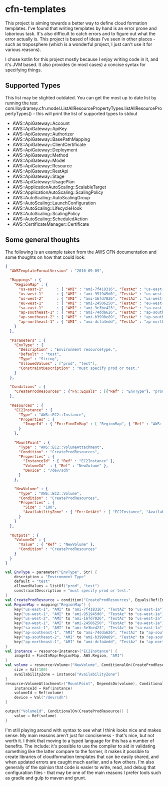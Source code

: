 # cfn-templates
This project is aiming towards a better way to define cloud formation templates. I've found that
writing templates by hand is an error prone and laborious task. It's also difficult to catch errors
and to figure out what the error actually is. This project is based of ideas I've seen in other places - 
such as troposphere (which is a wonderful project, I just can't use it for various reasons).

I chose kotlin for this project mostly because I enjoy writing code in it, and it's JVM based. It also 
provides (in most cases) a concise syntax for specifying things.

## Supported Types

This list may be slighted outdated. You can get the most up to date list by running the test
 com.lloydramey.cfn.model.ListAllResourcePropertyTypes.listAllResourcePropertyTypes() - this will print the list of supported types to stdout
 
- AWS::ApiGateway::Account
- AWS::ApiGateway::ApiKey
- AWS::ApiGateway::Authorizer
- AWS::ApiGateway::BasePathMapping
- AWS::ApiGateway::ClientCertificate
- AWS::ApiGateway::Deployment
- AWS::ApiGateway::Method
- AWS::ApiGateway::Model
- AWS::ApiGateway::Resource
- AWS::ApiGateway::RestApi
- AWS::ApiGateway::Stage
- AWS::ApiGateway::UsagePlan
- AWS::ApplicationAutoScaling::ScalableTarget
- AWS::ApplicationAutoScaling::ScalingPolicy
- AWS::AutoScaling::AutoScalingGroup
- AWS::AutoScaling::LaunchConfiguration
- AWS::AutoScaling::LifecycleHook
- AWS::AutoScaling::ScalingPolicy
- AWS::AutoScaling::ScheduledAction
- AWS::CertificateManager::Certificate


## Some general thoughts

The following is an example taken from the AWS CFN documentation and some thoughts on how that could look:

```json
{
  "AWSTemplateFormatVersion" : "2010-09-09",

  "Mappings" : {
    "RegionMap" : {
      "us-east-1"      : { "AMI" : "ami-7f418316", "TestAz" : "us-east-1a" },
      "us-west-1"      : { "AMI" : "ami-951945d0", "TestAz" : "us-west-1a" },
      "us-west-2"      : { "AMI" : "ami-16fd7026", "TestAz" : "us-west-2a" },
      "eu-west-1"      : { "AMI" : "ami-24506250", "TestAz" : "eu-west-1a" },
      "sa-east-1"      : { "AMI" : "ami-3e3be423", "TestAz" : "sa-east-1a" },
      "ap-southeast-1" : { "AMI" : "ami-74dda626", "TestAz" : "ap-southeast-1a" },
      "ap-southeast-2" : { "AMI" : "ami-b3990e89", "TestAz" : "ap-southeast-2a" },
      "ap-northeast-1" : { "AMI" : "ami-dcfa4edd", "TestAz" : "ap-northeast-1a" }
    }
  },
    
  "Parameters" : {
    "EnvType" : {
      "Description" : "Environment resourceType.",
      "Default" : "test",
      "Type" : "String",
      "AllowedValues" : ["prod", "test"],
      "ConstraintDescription" : "must specify prod or test."
    }
  },
  
  "Conditions" : {
    "CreateProdResources" : {"Fn::Equals" : [{"Ref" : "EnvType"}, "prod"]}
  },
  
  "Resources" : {
    "EC2Instance" : {
      "Type" : "AWS::EC2::Instance",
      "Properties" : {
        "ImageId" : { "Fn::FindInMap" : [ "RegionMap", { "Ref" : "AWS::Region" }, "AMI" ]}
      }
    },
    
    "MountPoint" : {
      "Type" : "AWS::EC2::VolumeAttachment",
      "Condition" : "CreateProdResources",
      "Properties" : {
        "InstanceId" : { "Ref" : "EC2Instance" },
        "VolumeId"  : { "Ref" : "NewVolume" },
        "Device" : "/dev/sdh"
      }
    },

    "NewVolume" : {
      "Type" : "AWS::EC2::Volume",
      "Condition" : "CreateProdResources",
      "Properties" : {
        "Size" : "100",
        "AvailabilityZone" : { "Fn::GetAtt" : [ "EC2Instance", "AvailabilityZone" ]}
      }
    }
  },
  
  "Outputs" : {
    "VolumeId" : {
      "Value" : { "Ref" : "NewVolume" }, 
      "Condition" : "CreateProdResources"
    }
  }  
}
```

```kotlin
val EnvType = parameter("EnvType", Str) {
    description = "Environment Type"
    default = "test"
    allowedValues = listOf("prod", "test")
    constraintDescription = "must specify prod or test."
}
val CreateProdResource = condition("CreateProdResources", Equals(Ref(EnvType), Val("prod")))
val RegionMap = mapping("RegionMap") {
    key("us-east-1", "AMI" to "ami-7f418316", "TestAZ" to "us-east-1a")
    key("us-west-1", "AMI" to "ami-951945d0", "TestAz" to "us-west-1a")
    key("us-west-2", "AMI" to "ami-16fd7026", "TestAz" to "us-west-2a")   
    key("eu-west-1", "AMI" to "ami-24506250", "TestAz" to "eu-west-1a")      
    key("sa-east-1", "AMI" to "ami-3e3be423", "TestAz" to "sa-east-1a")      
    key("ap-southeast-1", "AMI" to "ami-74dda626", "TestAz" to "ap-southeast-1a")
    key("ap-southeast-2", "AMI" to "ami-b3990e89", "TestAz" to "ap-southeast-2a")
    key("ap-northeast-1", "AMI" to "ami-dcfa4edd", "TestAz" to "ap-northeast-1a")
}
val instance = resource<Instance>("EC2Instance") {
    imageId = FindInMap(RegionMap, AWS.Region, "AMI")
}
val volume = resource<Volume>("NewVolume", ConditionalOn(CreateProdResource)) {
    size = Val(100)
    availabilityZone = instance["AvailabilityZone"]
}
resource<VolumeAttachment>("MountPoint", DependsOn(volume), ConditionalOn(CreateProdResource)) {
    instanceId = Ref(instance)
    volumeId = Ref(volume)
    device = Val("/dev/sdh")
}

output("VolumeId", ConditionalOn(CreateProdResource)) {
    value = Ref(volume)
}

```

I'm still playing around with syntax to see what I think looks nice and makes sense.
My main reasons aren't just for conciseness - that's nice, but not worth it. I think that
moving to a typed language for this has a number of benefits. The include: it's possible to
use the compiler to aid in validating something like the latter compare to the former, it
makes it possible to create libraries of cloudformation templates that can be easily shared,
and when updated errors are caught much earlier, and a few others. I'm also generally of
the opinion that code is easier to write, read, and debug that configuration files - that
may be one of the main reasons I prefer tools such as gradle and gulp to maven and grunt.
